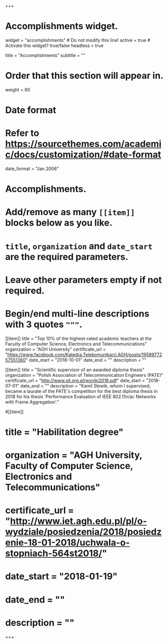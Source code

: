 +++
# Accomplishments widget.
widget = "accomplishments"  # Do not modify this line!
active = true  # Activate this widget? true/false
headless = true

title = "Accomplish&shy;ments"
subtitle = ""

# Order that this section will appear in.
weight = 80

# Date format
#   Refer to https://sourcethemes.com/academic/docs/customization/#date-format
date_format = "Jan 2006"

# Accomplishments.
#   Add/remove as many `[[item]]` blocks below as you like.
#   `title`, `organization` and `date_start` are the required parameters.
#   Leave other parameters empty if not required.
#   Begin/end multi-line descriptions with 3 quotes `"""`.

[[item]]
  title = "Top 10% of the highest-rated academic teachers at the Faculty of Computer Science, Electronics and Telecommunications"
  organization = "AGH University"
  certificate_url = "https://www.facebook.com/Katedra.Telekomunikacji.AGH/posts/1958977257551360"
  date_start = "2018-10-01"
  date_end = ""
  description = ""

[[item]]
  title = "Scientific supervisor of an awarded diploma thesis"
  organization = "Polish Association of Telecommunication Engineers (PATE)"
  certificate_url = "http://www.sit.org.pl/wyniki2018.pdf"
  date_start = "2018-07-01"
  date_end = ""
  description = "Kamil Słowik, whom I supervised, became a laurate of the PATE's competition for the best diploma thesis in 2018 for his thesis 'Performance Evaluation of IEEE 802.11n/ac Networks with Frame Aggregation'."

#[[item]]
#  title = "Habilitation degree"
#  organization = "AGH University, Faculty of Computer Science, Electronics and Telecommunications"
#  certificate_url = "http://www.iet.agh.edu.pl/pl/o-wydziale/posiedzenia/2018/posiedzenie-18-01-2018/uchwala-o-stopniach-564st2018/"
#  date_start = "2018-01-19"
#  date_end = ""
#  description = ""

+++
